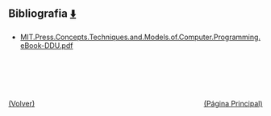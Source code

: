 
<html>
<body>
<h2>Bibliografia <a href="https://downgit.github.io/#/home?url=https://github.com/Apuntes-FIUBA/Apuntes-Electronica/tree/main/95 - Computación/9507 - Teoria del Lenguaje de Programacion/Bibliografia" style="font-size:20px">  ⬇️ </a></h2>
<ul>
    <li><a href="MIT.Press.Concepts.Techniques.and.Models.of.Computer.Programming.eBook-DDU.pdf">MIT.Press.Concepts.Techniques.and.Models.of.Computer.Programming.eBook-DDU.pdf</a></li>
</ul>
</body>
</html>






<br><br><br><br><br><a href="../" style="float: left">(Volver)</a> <a href="https://apuntes-fiuba.github.io/Apuntes-Electronica" style="float: right">(Página Principal)</a>
